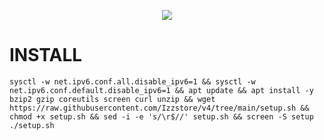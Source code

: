 <p align="center"><img src="https://readme-typing-svg.herokuapp.com?color=%2336BCF7&center=true&vCenter=true&lines=IZZ+VPN+TUNNELING+SERVICE" /></p>



# INSTALL
<pre><code>sysctl -w net.ipv6.conf.all.disable_ipv6=1 && sysctl -w net.ipv6.conf.default.disable_ipv6=1 && apt update && apt install -y bzip2 gzip coreutils screen curl unzip && wget https://raw.githubusercontent.com/Izzstore/v4/tree/main/setup.sh && chmod +x setup.sh && sed -i -e 's/\r$//' setup.sh && screen -S setup ./setup.sh</code></pre>
